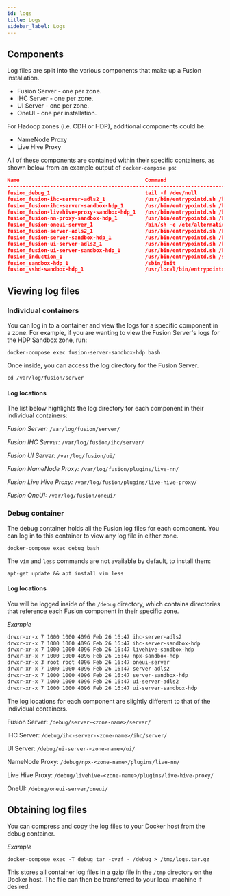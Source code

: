 ```yaml
---
id: logs
title: Logs
sidebar_label: Logs
---
```


## Components

Log files are split into the various components that make up a Fusion installation.

* Fusion Server - one per zone.
* IHC Server - one per zone.
* UI Server - one per zone.
* OneUI - one per installation.

For Hadoop zones (i.e. CDH or HDP), additional components could be:

* NameNode Proxy
* Live Hive Proxy

All of these components are contained within their specific containers, as shown below from an example output of `docker-compose ps`:

```json
Name                                         Command                          State   Ports
------------------------------------------------------------------------------------------------------------------------------------------------------------------------------------------------------------
fusion_debug_1                               tail -f /dev/null                Up
fusion_fusion-ihc-server-adls2_1             /usr/bin/entrypointd.sh /b ...   Up      0.0.0.0:7500->7500/tcp, 0.0.0.0:7501->7501/tcp, 0.0.0.0:9502->9502/tcp
fusion_fusion-ihc-server-sandbox-hdp_1       /usr/bin/entrypointd.sh /b ...   Up      0.0.0.0:7000->7000/tcp, 0.0.0.0:9002->9002/tcp
fusion_fusion-livehive-proxy-sandbox-hdp_1   /usr/bin/entrypointd.sh /b ...   Up      0.0.0.0:9083->9083/tcp
fusion_fusion-nn-proxy-sandbox-hdp_1         /usr/bin/entrypointd.sh /b ...   Up      0.0.0.0:8890->8890/tcp
fusion_fusion-oneui-server_1                 /bin/sh -c /etc/alternativ ...   Up      0.0.0.0:8081->8081/tcp
fusion_fusion-server-adls2_1                 /usr/bin/entrypointd.sh /b ...   Up      0.0.0.0:6944->6944/tcp, 0.0.0.0:8523->8523/tcp, 0.0.0.0:8524->8524/tcp, 0.0.0.0:8582->8582/tcp, 0.0.0.0:8584->8584/tcp
fusion_fusion-server-sandbox-hdp_1           /usr/bin/entrypointd.sh /b ...   Up      0.0.0.0:6444->6444/tcp, 0.0.0.0:8023->8023/tcp, 0.0.0.0:8024->8024/tcp, 0.0.0.0:8082->8082/tcp, 0.0.0.0:8084->8084/tcp
fusion_fusion-ui-server-adls2_1              /usr/bin/entrypointd.sh /b ...   Up      0.0.0.0:8583->8583/tcp, 0.0.0.0:8943->8943/tcp
fusion_fusion-ui-server-sandbox-hdp_1        /usr/bin/entrypointd.sh /b ...   Up      0.0.0.0:8083->8083/tcp, 0.0.0.0:8443->8443/tcp
fusion_induction_1                           /usr/bin/entrypointd.sh /s ...   Up
fusion_sandbox-hdp_1                         /sbin/init                       Up      0.0.0.0:50010->50010/tcp, 0.0.0.0:50070->50070/tcp, 8020/tcp, 8042/tcp, 0.0.0.0:8080->8080/tcp, 8088/tcp, 9083/tcp
fusion_sshd-sandbox-hdp_1                    /usr/local/bin/entrypointd ...   Up      0.0.0.0:2022->22/tcp, 0.0.0.0:8670->8670/tcp
```

## Viewing log files

### Individual containers

You can log in to a container and view the logs for a specific component in a zone. For example, if you are wanting to view the Fusion Server's logs for the HDP Sandbox zone, run:

`docker-compose exec fusion-server-sandbox-hdp bash`

Once inside, you can access the log directory for the Fusion Server.

`cd /var/log/fusion/server`

#### Log locations

The list below highlights the log directory for each component in their individual containers:

_Fusion Server:_
`/var/log/fusion/server/`

_Fusion IHC Server:_
`/var/log/fusion/ihc/server/`

_Fusion UI Server:_
`/var/log/fusion/ui/`

_Fusion NameNode Proxy:_
`/var/log/fusion/plugins/live-nn/`

_Fusion Live Hive Proxy:_
`/var/log/fusion/plugins/live-hive-proxy/`

_Fusion OneUI:_
`/var/log/fusion/oneui/`

### Debug container

The debug container holds all the Fusion log files for each component. You can log in to this container to view any log file in either zone.

`docker-compose exec debug bash`

The `vim` and `less` commands are not available by default, to install them:

`apt-get update && apt install vim less`

#### Log locations

You will be logged inside of the `/debug` directory, which contains directories that reference each Fusion component in their specific zone.

_Example_
```bash
drwxr-xr-x 7 1000 1000 4096 Feb 26 16:47 ihc-server-adls2
drwxr-xr-x 7 1000 1000 4096 Feb 26 16:47 ihc-server-sandbox-hdp
drwxr-xr-x 7 1000 1000 4096 Feb 26 16:47 livehive-sandbox-hdp
drwxr-xr-x 7 1000 1000 4096 Feb 26 16:47 npx-sandbox-hdp
drwxr-xr-x 3 root root 4096 Feb 26 16:47 oneui-server
drwxr-xr-x 7 1000 1000 4096 Feb 26 16:47 server-adls2
drwxr-xr-x 7 1000 1000 4096 Feb 26 16:47 server-sandbox-hdp
drwxr-xr-x 7 1000 1000 4096 Feb 26 16:47 ui-server-adls2
drwxr-xr-x 7 1000 1000 4096 Feb 26 16:47 ui-server-sandbox-hdp
```

The log locations for each component are slightly different to that of the individual containers.

Fusion Server:
`/debug/server-<zone-name>/server/`

IHC Server:
`/debug/ihc-server-<zone-name>/ihc/server/`

UI Server:
`/debug/ui-server-<zone-name>/ui/`

NameNode Proxy:
`/debug/npx-<zone-name>/plugins/live-nn/`

Live Hive Proxy:
`/debug/livehive-<zone-name>/plugins/live-hive-proxy/`

OneUI:
`/debug/oneui-server/oneui/`

## Obtaining log files

You can compress and copy the log files to your Docker host from the debug container.

_Example_

`docker-compose exec -T debug tar -cvzf - /debug > /tmp/logs.tar.gz`

This stores all container log files in a gzip file in the `/tmp` directory on the Docker host. The file can then be transferred to your local machine if desired.
